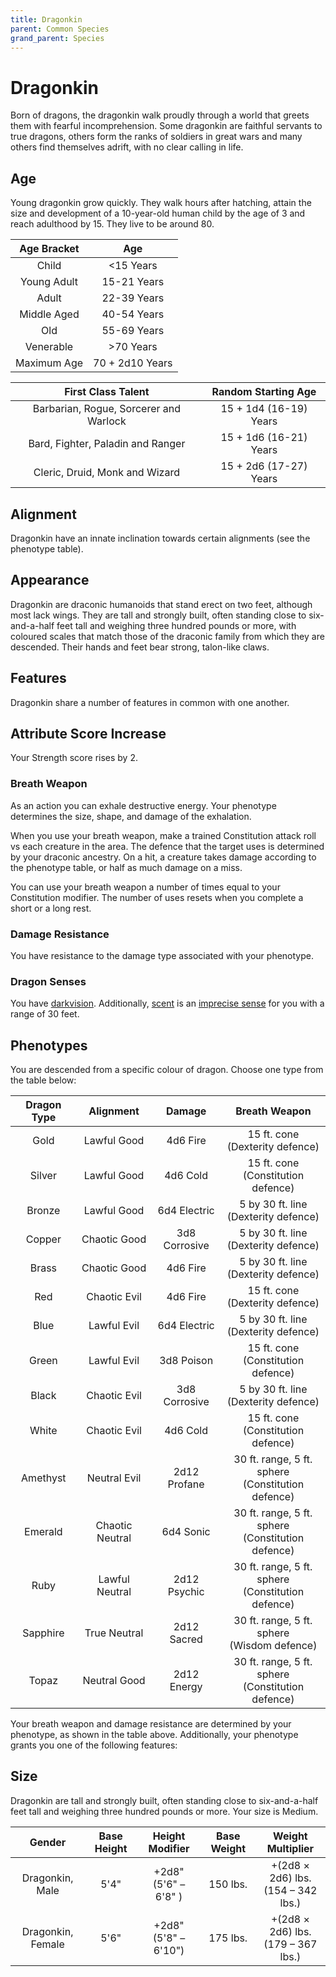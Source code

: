 ```yaml
---
title: Dragonkin
parent: Common Species
grand_parent: Species
---
```


# Dragonkin
Born of dragons, the dragonkin walk proudly through a world that greets them with fearful incomprehension. Some dragonkin are faithful servants to true dragons, others form the ranks of soldiers in great wars and many others find themselves adrift, with no clear calling in life.

## Age
Young dragonkin grow quickly. They walk hours after hatching, attain the size and development of a 10-year-old human child by the age of 3 and reach adulthood by 15. They live to be around 80.

| Age Bracket | Age |
|:-----------:|:---:|
| Child       | <15 Years       |
| Young Adult | 15-21 Years     |
| Adult       | 22-39 Years     |
| Middle Aged | 40-54 Years     |
| Old         | 55-69 Years     |
| Venerable   | >70 Years       |
| Maximum Age | 70 + 2d10 Years |

| First Class Talent | Random Starting Age |
|:------------------:|:-------------------:|
| Barbarian, Rogue, Sorcerer and Warlock | 15 + 1d4 (16-19) Years |
| Bard, Fighter, Paladin and Ranger      | 15 + 1d6 (16-21) Years |
| Cleric, Druid, Monk and Wizard         | 15 + 2d6 (17-27) Years |

## Alignment
Dragonkin have an innate inclination towards certain alignments (see the phenotype table).

## Appearance
Dragonkin are draconic humanoids that stand erect on two feet, although most lack wings. They are tall and strongly built, often standing close to six-and-a-half feet tall and weighing three hundred pounds or more, with coloured scales that match those of the draconic family from which they are descended. Their hands and feet bear strong, talon-like claws.

## Features
Dragonkin share a number of features in common with one another.

## Attribute Score Increase
Your Strength score rises by 2.

### Breath Weapon
As an action you can exhale destructive energy. Your phenotype determines the size, shape, and damage of the exhalation.

When you use your breath weapon, make a trained Constitution attack roll vs each creature in the area. The defence that the target uses is determined by your draconic ancestry. On a hit, a creature takes damage according to the phenotype table, or half as much damage on a miss.

You can use your breath weapon a number of times equal to your Constitution modifier. The number of uses resets when you complete a short or a long rest.

### Damage Resistance
You have resistance to the damage type associated with your phenotype.

### Dragon Senses
You have [darkvision](https://stormchaserroleplaying.com/stormchaserRPG/General/Perception/Special/#darkvision). Additionally, [scent](https://stormchaserroleplaying.com/stormchaserRPG/General/Perception/Special/#scent) is an [imprecise sense](https://stormchaserroleplaying.com/stormchaserRPG/General/Perception/Senses/#imprecise-senses) for you with a range of 30 feet.

## Phenotypes
You are descended from a specific colour of dragon. Choose one type from the table below:

| Dragon Type | Alignment | Damage | Breath Weapon |
|:-----------:|:---------:|:------:|:-------------:|
| Gold     | Lawful Good     | 4d6 Fire      | 15 ft. cone<br>(Dexterity defence) |
| Silver   | Lawful Good     | 4d6 Cold      | 15 ft. cone<br>(Constitution defence) |
| Bronze   | Lawful Good     | 6d4 Electric  | 5 by 30 ft. line<br>(Dexterity defence) |
| Copper   | Chaotic Good    | 3d8 Corrosive | 5 by 30 ft. line<br>(Dexterity defence) |
| Brass    | Chaotic Good    | 4d6 Fire      | 5 by 30 ft. line<br>(Dexterity defence) |
| Red      | Chaotic Evil    | 4d6 Fire      | 15 ft. cone<br>(Dexterity defence) |
| Blue     | Lawful Evil     | 6d4 Electric  | 5 by 30 ft. line<br>(Dexterity defence) |
| Green    | Lawful Evil     | 3d8 Poison    | 15 ft. cone<br>(Constitution defence) |
| Black    | Chaotic Evil    | 3d8 Corrosive | 5 by 30 ft. line<br>(Dexterity defence) |
| White    | Chaotic Evil    | 4d6 Cold      | 15 ft. cone<br>(Constitution defence) |
| Amethyst | Neutral Evil    | 2d12 Profane  | 30 ft. range, 5 ft. sphere<br>(Constitution defence) |
| Emerald  | Chaotic Neutral | 6d4 Sonic     | 30 ft. range, 5 ft. sphere<br>(Constitution defence) |
| Ruby     | Lawful Neutral  | 2d12 Psychic  | 30 ft. range, 5 ft. sphere<br>(Constitution defence) |
| Sapphire | True Neutral    | 2d12 Sacred   | 30 ft. range, 5 ft. sphere<br>(Wisdom defence) |
| Topaz    | Neutral Good    | 2d12 Energy   | 30 ft. range, 5 ft. sphere<br>(Constitution defence) |

Your breath weapon and damage resistance are determined by your phenotype, as shown in the table above. Additionally, your phenotype grants you one of the following features:

## Size
Dragonkin are tall and strongly built, often standing close to six-and-a-half feet tall and weighing three hundred pounds or more. Your size is Medium.

| Gender | Base Height | Height Modifier | Base Weight | Weight Multiplier |
|:------:|:-----------:|:---------------:|:-----------:|:-----------------:|
| Dragonkin, Male   | 5'4" | +2d8"<br>(5'6" – 6'8" ) | 150 lbs. | +(2d8 × 2d6) lbs.<br>(154 – 342 lbs.) |
| Dragonkin, Female | 5'6" | +2d8"<br>(5'8" – 6'10") | 175 lbs. | +(2d8 × 2d6) lbs.<br>(179 – 367 lbs.) |
